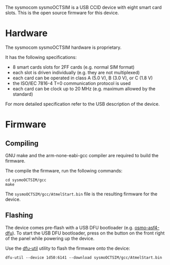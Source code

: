 The sysmocom sysmoOCTSIM is a USB CCID device with eight smart card slots.
This is the open source firmware for this device.

Hardware
========

The sysmocom sysmoOCTSIM hardware is proprietary.

It has the following specifications:

- 8 smart cards slots for 2FF cards (e.g. normal SIM format)
- each slot is driven individually (e.g. they are not multiplexed)
- each card can be operated in class A (5.0 V), B (3.0 V), or C (1.8 V)
- the ISO/IEC 7816-4 T=0 communication protocol is used
- each card can be clock up to 20 MHz (e.g. maximum allowed by the standard)

For more detailed specification refer to the USB description of the device.

Firmware
========

Compiling
---------

GNU make and the arm-none-eabi-gcc compiler are required to build the firmware.

The compile the firmware, run the following commands:

```
cd sysmoOCTSIM/gcc
make
```

The `sysmoOCTSIM/gcc/AtmelStart.bin` file is the resulting firmware for the device.

Flashing
--------

The device comes pre-flash with a USB DFU bootloader (e.g. [osmo-asf4-dfu](https://git.osmocom.org/osmo-asf4-dfu/)).
To start the USB DFU bootloader, press on the button on the front right of the panel while powering up the device.

Use the [dfu-util](http://dfu-util.sourceforge.net/) utility to flash the firmware onto the device:

```
dfu-util --device 1d50:6141 --download sysmoOCTSIM/gcc/AtmelStart.bin
```
